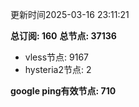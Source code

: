 更新时间2025-03-16 23:11:21

**总订阅: 160**
**总节点: 37136**
- vless节点: 9167
- hysteria2节点: 2

**google ping有效节点: 710**
